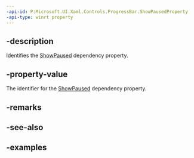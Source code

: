 ```yaml
---
-api-id: P:Microsoft.UI.Xaml.Controls.ProgressBar.ShowPausedProperty
-api-type: winrt property
---
```


## -description

Identifies the [ShowPaused](progressbar_showpaused.md) dependency property.

## -property-value

The identifier for the [ShowPaused](progressbar_showpaused.md) dependency property.

## -remarks

## -see-also

## -examples

